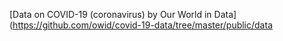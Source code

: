 [Data on COVID-19 (coronavirus) by Our World in Data](https://github.com/owid/covid-19-data/tree/master/public/data